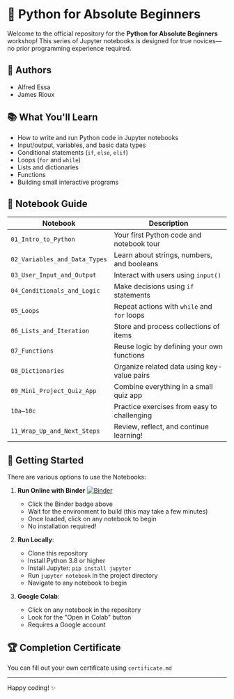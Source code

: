 
# 🐍 Python for Absolute Beginners

Welcome to the official repository for the **Python for Absolute Beginners** workshop! This series of Jupyter notebooks is designed for true novices—no prior programming experience required.

## 👥 Authors

- Alfred Essa
- James Rioux

## 📚 What You'll Learn

- How to write and run Python code in Jupyter notebooks
- Input/output, variables, and basic data types
- Conditional statements (`if`, `else`, `elif`)
- Loops (`for` and `while`)
- Lists and dictionaries
- Functions
- Building small interactive programs

## 🧭 Notebook Guide

| Notebook | Description |
|----------|-------------|
| `01_Intro_to_Python` | Your first Python code and notebook tour |
| `02_Variables_and_Data_Types` | Learn about strings, numbers, and booleans |
| `03_User_Input_and_Output` | Interact with users using `input()` |
| `04_Conditionals_and_Logic` | Make decisions using `if` statements |
| `05_Loops` | Repeat actions with `while` and `for` loops |
| `06_Lists_and_Iteration` | Store and process collections of items |
| `07_Functions` | Reuse logic by defining your own functions |
| `08_Dictionaries` | Organize related data using key-value pairs |
| `09_Mini_Project_Quiz_App` | Combine everything in a small quiz app |
| `10a–10c` | Practice exercises from easy to challenging |
| `11_Wrap_Up_and_Next_Steps` | Review, reflect, and continue learning! |

## 🚀 Getting Started

There are various options to use the Notebooks:

1. **Run Online with Binder** [![Binder](https://mybinder.org/badge_logo.svg)](https://mybinder.org/v2/gh/genaifab/pythonbasics/main)
   - Click the Binder badge above
   - Wait for the environment to build (this may take a few minutes)
   - Once loaded, click on any notebook to begin
   - No installation required!

2. **Run Locally**:
   - Clone this repository
   - Install Python 3.8 or higher
   - Install Jupyter: `pip install jupyter`
   - Run `jupyter notebook` in the project directory
   - Navigate to any notebook to begin

3. **Google Colab**:
   - Click on any notebook in the repository
   - Look for the "Open in Colab" button
   - Requires a Google account

## 🏆 Completion Certificate

You can fill out your own certificate using `certificate.md` 

---

Happy coding! ✨
